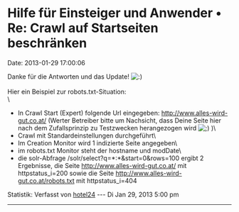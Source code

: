 Hilfe für Einsteiger und Anwender • Re: Crawl auf Startseiten beschränken
=========================================================================

Date: 2013-01-29 17:00:06

Danke für die Antworten und das Update!
![:)](http://forum.yacy-websuche.de/images/smilies/icon_e_smile.gif "Smile")\
\
Hier ein Beispiel zur robots.txt-Situation:\
\
- In Crawl Start (Expert) folgende Url eingegeben:
<http://www.alles-wird-gut.co.at/> (Werter Betreiber bitte um Nachsicht,
dass Deine Seite hier nach dem Zufallsprinzip zu Testzwecken
herangezogen wird
![;)](http://forum.yacy-websuche.de/images/smilies/icon_e_wink.gif "Wink")
)\
- Crawl mit Standardeinstellungen durchgeführt\
- Im Creation Monitor wird 1 indizierte Seite angegeben\
- im robots.txt Monitor steht der hostname und modDate\
- die solr-Abfrage /solr/select?q=\*:\*&start=0&rows=100 ergibt 2
Ergebnisse, die Seite <http://www.alles-wird-gut.co.at/> mit
httpstatus\_i=200 sowie die Seite
<http://www.alles-wird-gut.co.at/robots.txt> mit httpstatus\_i=404

Statistik: Verfasst von
[hotel24](http://forum.yacy-websuche.de/memberlist.php?mode=viewprofile&u=8871)
--- Di Jan 29, 2013 5:00 pm

------------------------------------------------------------------------
